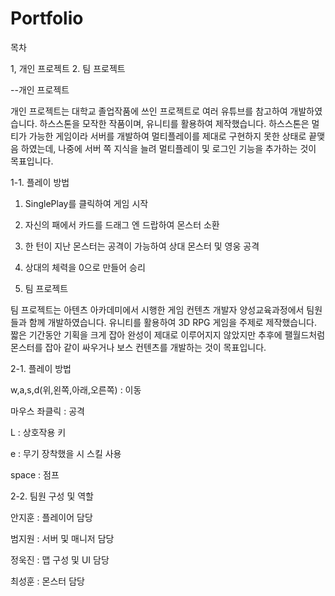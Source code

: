 # Portfolio
목차


1, 개인 프로젝트
2. 팀 프로젝트

--개인 프로젝트

개인 프로젝트는 대학교 졸업작품에 쓰인 프로젝트로 여러 유튜브를 참고하여 개발하였습니다.
하스스톤을 모작한 작품이며, 유니티를 활용하여 제작했습니다.
하스스톤은 멀티가 가능한 게임이라 서버를 개발하여 멀티플레이를 제대로 구현하지 못한 상태로 끝맺음 하였는데,
나중에 서버 쪽 지식을 늘려 멀티플레이 및 로그인 기능을 추가하는 것이 목표입니다.

1-1. 플레이 방법

1. SinglePlay를 클릭하여 게임 시작
2. 자신의 패에서 카드를 드래그 엔 드랍하여 몬스터 소환
3. 한 턴이 지난 몬스터는 공격이 가능하여 상대 몬스터 및 영웅 공격
4. 상대의 체력을 0으로 만들어 승리


2. 팀 프로젝트
   
팀 프로젝트는 아텐츠 아카데미에서 시행한 게임 컨텐츠 개발자 양성교육과정에서 팀원들과 함께 개발하였습니다.
유니티를 활용하여 3D RPG 게임을 주제로 제작했습니다.
짧은 기간동안 기획을 크게 잡아 완성이 제대로 이루어지지 않았지만 
추후에 팰월드처럼 몬스터를 잡아 같이 싸우거나 보스 컨텐츠를 개발하는 것이 목표입니다.

2-1. 플레이 방법 

w,a,s,d(위,왼쪽,아래,오른쪽) : 이동

마우스 좌클릭 : 공격

L : 상호작용 키

e : 무기 장착했을 시 스킬 사용

space : 점프

2-2. 팀원 구성 및 역할

안지훈 : 플레이어 담당

범지원 : 서버 및 매니저 담당

정욱진 : 맵 구성 및 UI 담당

최성훈 : 몬스터 담당
